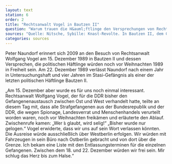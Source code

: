 ```yaml
---
layout: text
station: 6
order: 2
title: "Rechtsanwalt Vogel in Bautzen II"
question: "Warum trauen die H&auml;ftlinge den Versprechungen von Rechtsanwalt Wolfgang Vogel zun&auml;chst nicht?"
sources: "Quelle: Nitsche, Sybille: Knast-Revolte. In Bautzen II, dem Gef&auml;ngnis f&uuml;r politisch Inhaftierte, treten die H&auml;ftlinge in einen Hungerstreik und gr&uuml;nden einen Gefangenenrat, in: Links, Christoph/ Nitsche, Sybille/ Taffelt, Antje (Hg.): Das wunderbare Jahr der Anarchie. Von der Kraft des zivilen Ungehorsam 1989/90, Berlin 2009, S. 84-90."
categories: sources
---
```

Peter Naundorf erinnert sich 2009 an den Besuch von Rechtsanwalt Wolfgang Vogel am 15. Dezember 1989 in Bautzen II und dessen Versprechen, die politischen H&auml;ftlinge w&uuml;rden noch vor Weihnachten 1989 in Freiheit sein. Am 22. Dezember 1989 verl&auml;sst Naundorf nach einem Jahr in Untersuchungshaft und vier Jahren im Stasi-Gef&auml;ngnis als einer der letzten politischen H&auml;ftlinge Bautzen II.

&#8222;Am 15. Dezember aber wurde es f&uuml;r uns noch einmal interessant.
Rechtsanwalt Wolfgang Vogel, der f&uuml;r die DDR bisher den Gefangenenaustausch zwischen Ost und West verhandelt hatte, teilte an diesem Tag mit, dass alle Strafgefangenen aus der Bundesrepublik und der DDR, die wegen Spionage, Landesverrat und Menschenhandels verurteilt worden waren, noch vor Weihnachten freik&auml;men und erl&auml;uterte den Ablauf. Zwischenrufe kamen: &#8222;Wer &#769;s glaubt, wird selig!&ldquo; &#8222;Bisher wurde nur gelogen.&ldquo; Vogel erwiderte, dass wir uns auf sein Wort verlassen k&ouml;nnten. Die Ausreise w&uuml;rde ausschlie&szlig;lich &uuml;ber Westberlin erfolgen. Wir w&uuml;rden mit Fahrzeugen in sein B&uuml;ro nach Ostberlin gebracht und von dort &uuml;ber die Grenze. Ich bekam eine Liste mit den Entlassungsterminen f&uuml;r die einzelnen Gefangenen.
Zwischen dem 18. und 22. Dezember w&uuml;rden wir frei sein. Mir schlug das Herz bis zum Halse.&ldquo;